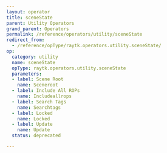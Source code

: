 ```yaml
---
layout: operator
title: sceneState
parent: Utility Operators
grand_parent: Operators
permalink: /reference/operators/utility/sceneState
redirect_from:
  - /reference/opType/raytk.operators.utility.sceneState/
op:
  category: utility
  name: sceneState
  opType: raytk.operators.utility.sceneState
  parameters:
  - label: Scene Root
    name: Sceneroot
  - label: Include All ROPs
    name: Includeallrops
  - label: Search Tags
    name: Searchtags
  - label: Locked
    name: Locked
  - label: Update
    name: Update
  status: deprecated

---
```

